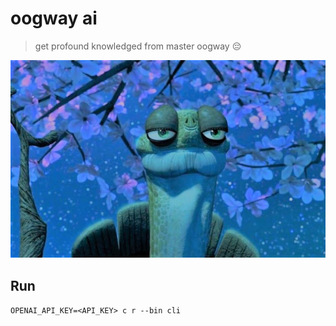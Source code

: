 # oogway ai

> get profound knowledged from master oogway 😔

![oogway](./assets/headshot.jpg)

## Run

`OPENAI_API_KEY=<API_KEY> c r --bin cli`
